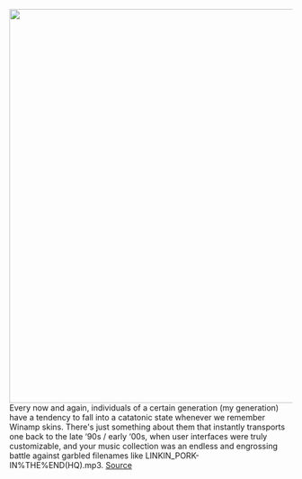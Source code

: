 <img src='https://cdn.vox-cdn.com/uploads/chorus_image/image/50858597/tldr-logo.1473954443.png' width='700px' /><br/>
Every now and again, individuals of a certain generation (my generation) have a tendency to  fall into a catatonic state whenever we remember Winamp skins. There's just something about them that instantly transports one back to the late ‘90s / early ‘00s, when user interfaces were truly customizable, and your music collection was an endless and engrossing battle against garbled filenames like LINKIN_PORK-IN%THE%END(HQ).mp3.
<a href='https://www.theverge.com/tldr/21430347/winamp-skin-museum-nostalgia-90s-00s-internet-art-history-ui'> Source <a/>
